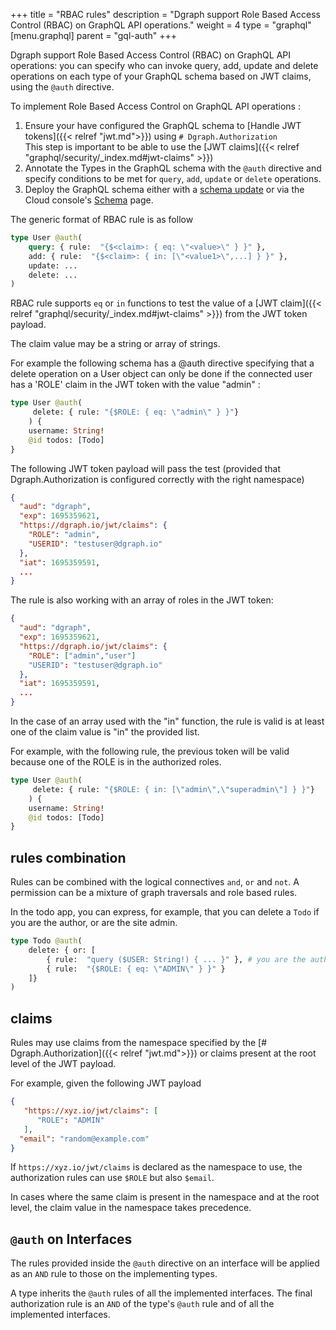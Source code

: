 +++
title = "RBAC rules"
description = "Dgraph support Role Based Access Control (RBAC) on GraphQL API operations."
weight = 4
type = "graphql"
[menu.graphql]
    parent = "gql-auth"
+++

Dgraph support Role Based Access Control (RBAC) on GraphQL API operations: you can specify who can invoke query, add, update and delete operations on each type of your GraphQL schema based on JWT claims, using the ``@auth`` directive.


To implement Role Based Access Control on GraphQL API operations  :
1. Ensure your have configured the GraphQL schema to [Handle JWT tokens]({{< relref "jwt.md">}}) using ``# Dgraph.Authorization``   
  This step is important to be able to use the [JWT claims]({{< relref "graphql/security/_index.md#jwt-claims" >}})
2. Annotate the Types in the GraphQL schema with the `@auth` directive and specify conditions to be met for `query`, `add`, `update` or `delete` operations.
3. Deploy the GraphQL schema either with a [schema update](/graphql/admin/#using-updategqlschema-to-add-or-modify-a-schema) or via the Cloud console's [Schema](https://cloud.dgraph.io/_/schema) page.



The generic format of RBAC rule is as follow
```graphql
type User @auth(
    query: { rule:  "{$<claim>: { eq: \"<value>\" } }" },
    add: { rule:  "{$<claim>: { in: [\"<value1>\",...] } }" },
    update: ...
    delete: ...
)
```
RBAC rule supports ``eq`` or ``in`` functions to test the value of a [JWT claim]({{< relref "graphql/security/_index.md#jwt-claims" >}}) from the JWT token payload.

The claim value may be a string or array of strings. 

For example the following schema has a @auth directive specifying that a delete operation on a User object can only be done if the connected user has a 'ROLE' claim in the JWT token with the value "admin" :
```graphql
type User @auth( 
     delete: { rule: "{$ROLE: { eq: \"admin\" } }"} 
    ) { 
    username: String! 
    @id todos: [Todo] 
}
```
The following JWT token payload will pass the test (provided that Dgraph.Authorization is configured correctly with the right namespace)
```json
{
  "aud": "dgraph",
  "exp": 1695359621,
  "https://dgraph.io/jwt/claims": {
    "ROLE": "admin",
    "USERID": "testuser@dgraph.io"
  },
  "iat": 1695359591,
  ...
}
```
The rule is also working with an array of roles in the JWT token:
```json
{
  "aud": "dgraph",
  "exp": 1695359621,
  "https://dgraph.io/jwt/claims": {
    "ROLE": ["admin","user"]
    "USERID": "testuser@dgraph.io"
  },
  "iat": 1695359591,
  ...
}
```
In the case of an array used with the "in" function, the rule is valid is at least one of the claim value is "in" the provided list.

For example, with the following rule, the previous token will be valid because one of the ROLE is in the authorized roles.
```graphql
type User @auth( 
     delete: { rule: "{$ROLE: { in: [\"admin\",\"superadmin\"] } }"} 
    ) { 
    username: String! 
    @id todos: [Todo] 
}
```

## rules combination

Rules can be combined with the logical connectives ``and``, ``or`` and ``not``.
A permission can be a mixture of graph traversals and role based rules.

In the todo app, you can express, for example, that you can delete a `Todo` if you are the author, or are the site admin.

```graphql
type Todo @auth(
    delete: { or: [ 
        { rule:  "query ($USER: String!) { ... }" }, # you are the author graph query
        { rule:  "{$ROLE: { eq: \"ADMIN\" } }" }
    ]}
)
```


## claims

Rules may use claims from the namespace specified by the [# Dgraph.Authorization]({{< relref "jwt.md">}}) or claims present at the root level of the JWT payload.

For example, given the following JWT payload

```json
{
   "https://xyz.io/jwt/claims": [
      "ROLE": "ADMIN"
   ],
  "email": "random@example.com"
}
```

If `https://xyz.io/jwt/claims` is declared as the namespace to use, the authorization rules can use ``$ROLE`` but also ``$email``.

In cases where the same claim is present in the namespace and at the root level, the claim value in the namespace takes precedence.

## `@auth` on Interfaces

The rules provided inside the `@auth` directive on an interface will be applied as an `AND` rule to those on the implementing types.

A type inherits the `@auth` rules of all the implemented interfaces. The final authorization rule is an `AND` of the type's `@auth` rule and of all the implemented interfaces.



